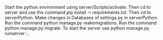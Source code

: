 Start the python environment using server/Scripts/activate.
Then cd to server and use the command pip install -r requirements.txt.
Then cd to serverPython.
Make changes in Databases of settings.py in serverPython.
Run the command python manage.py makemigrations.
Run the command python manage.py migrate.
To start the server use python manage.py runserver <ipaddress>:<port>. 

